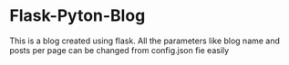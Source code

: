# Flask-Pyton-Blog
This is a blog created using flask. All the parameters like blog name and posts per page can be changed from config.json fie easily 
